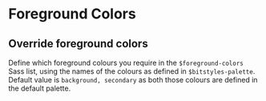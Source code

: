 # Foreground Colors

## Override foreground colors

Define which foreground colours you require in the `$foreground-colors` Sass list, using the names of the colours as defined in `$bitstyles-palette`. Default value is `background, secondary` as both those colours are defined in the default palette.
